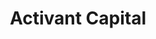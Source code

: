 ---
layout: firm_page
title: "Activant Capital"
id: "activantcapital.com"
permalink: "/activantcapitalactivantcapital.com/"
website: "https://www.activantcapital.com"
offices: "Greenwich (United States), New York (United States), Berlin (Germany), Cape Town (South Africa)"
investment_stages: "Series A, Series B, Series C"
portfolio_companies: "98point6, Airshop, Baton, Benson Hill, Better, Bolt, Bolttech, Boom Supersonic, Boxed, Cardless, Celect, Celonis, Current, DEUNA, Deliverr, Eco, Estimote, Finix, Forter, Gr4vy, Hive, Hybris, Hydrow, Indigo, Jokr, Kargo, Nautical, NewStand, Newstore, Owner, Papaya, Pesto, Platform Science, Recommind, RetailNext, Sardine, Section, Settle, Shopkeep, Simbe, Socotra, StrongArm, Trading.TV, Tridge, Trinio Holdings Inc, Truework, Turvo, Upland, VTEX, Vartana, Vivenu, Welcome Building Corporation, WellAware, WorkMotion, XOPS, Yave Holding Ltd"
portfolio_link: "https://www.activantcapital.com/companies"
investment_markets: "Commerce, Supply Chain, Fintech, Workflow & Automation"
founded_year: "2015"
description: "Activant is a research-driven global investment firm that partners with high-growth companies transforming commerce. They focus on partnering with founders who have overcome initial challenges and are ready for significant growth. Activant is fully committed to its limited portfolio of companies, investing during their most critical growth phases."
linkedin: "https://www.linkedin.com/company/activant-capital-group"
twitter: "https://twitter.com/activantcapital"
instagram: ""
team_page: "https://www.activantcapital.com/team"
investor_type: "Venture Capital"
crunchbase: "https://www.crunchbase.com/organization/activant-capital"
pitchbook: "https://pitchbook.com/profiles/investor/61064-38"

# SEO Optimization
meta_title: "Activant Capital - VC Firm - projectstartups.com"
meta_description: "Activant Capital, Activant is a research-driven global investment firm that partners with high-growth companies transforming commerce. They focus on partnering with fou..."
meta_keywords: "Activant Capital, Commerce, Supply Chain, Fintech, Workflow & Automation, VC firm, venture capital, startup investor, projectstartups.com"
canonical_url: "https://vc.projectstartups.com/activantcapitalactivantcapital.com/"
---